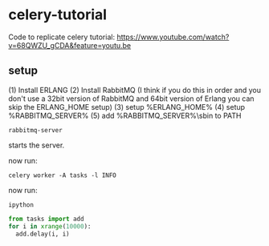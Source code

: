 celery-tutorial
===============

Code to replicate celery tutorial: https://www.youtube.com/watch?v=68QWZU_gCDA&feature=youtu.be

setup
-----

(1) Install ERLANG
(2) Install RabbitMQ
(I think if you do this in order and you don't use a 32bit version of RabbitMQ and 64bit version of Erlang you can skip the ERLANG_HOME setup)
(3) setup %ERLANG_HOME%
(4) setup %RABBITMQ_SERVER%
(5) add %RABBITMQ_SERVER%\sbin to PATH

```dos
rabbitmq-server
```

starts the server.

now run:

```dos
celery worker -A tasks -l INFO
```

now run:

```dos
ipython
```

```python
from tasks import add
for i in xrange(10000):
  add.delay(i, i)
```
